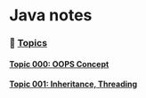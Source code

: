 # Java notes

### 📌 <ins>Topics<ins>

#### [Topic 000: OOPS Concept](./notes/notes001/notes001-000.md)

#### [Topic 001: Inheritance, Threading](./notes/notes001/notes001-001.md)
